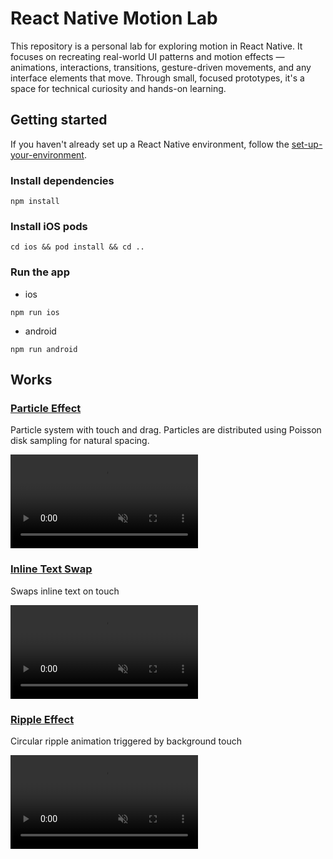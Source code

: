 # React Native Motion Lab

This repository is a personal lab for exploring motion in React Native. It focuses on recreating real-world UI patterns and motion effects — animations, interactions, transitions, gesture-driven movements, and any interface elements that move. Through small, focused prototypes, it's a space for technical curiosity and hands-on learning.

## Getting started

If you haven't already set up a React Native environment, follow the [set-up-your-environment](https://reactnative.dev/docs/set-up-your-environment).

### Install dependencies

```
npm install
```

### Install iOS pods

```
cd ios && pod install && cd ..
```

### Run the app

- ios

```
npm run ios
```

- android

```
npm run android
```

## Works

### [Particle Effect](https://github.com/taewoongheo/react-native-motion-lab/blob/main/src/motions/ParticleEffect/ParticleEffect.tsx)

Particle system with touch and drag. Particles are distributed using Poisson disk sampling for natural spacing.

<p> 
<video src="https://github-production-user-asset-6210df.s3.amazonaws.com/127009780/462796864-2be99a5e-e5ce-400d-abd5-2a71ea9f78f8.mp4?X-Amz-Algorithm=AWS4-HMAC-SHA256&X-Amz-Credential=AKIAVCODYLSA53PQK4ZA/20250705/us-east-1/s3/aws4_request&X-Amz-Date=20250705T155639Z&X-Amz-Expires=300&X-Amz-Signature=e014364503cf3f804c2e3ea173b990f9e560257b7042a67f828fa098051bda8b&X-Amz-SignedHeaders=host" controls muted playsinline width="300" />
</p>

### [Inline Text Swap](https://github.com/taewoongheo/react-native-interaction-lab/blob/main/src/interactions/inline-text-swap/InlineTextSwap.tsx)

Swaps inline text on touch

<p> 
<video src="https://private-user-images.githubusercontent.com/127009780/435233366-abd7cf2f-2ff3-46dd-828c-469108452701.mp4?jwt=eyJhbGciOiJIUzI1NiIsInR5cCI6IkpXVCJ9.eyJpc3MiOiJnaXRodWIuY29tIiwiYXVkIjoicmF3LmdpdGh1YnVzZXJjb250ZW50LmNvbSIsImtleSI6ImtleTUiLCJleHAiOjE3NDQ5ODk5NDgsIm5iZiI6MTc0NDk4OTY0OCwicGF0aCI6Ii8xMjcwMDk3ODAvNDM1MjMzMzY2LWFiZDdjZjJmLTJmZjMtNDZkZC04MjhjLTQ2OTEwODQ1MjcwMS5tcDQ_WC1BbXotQWxnb3JpdGhtPUFXUzQtSE1BQy1TSEEyNTYmWC1BbXotQ3JlZGVudGlhbD1BS0lBVkNPRFlMU0E1M1BRSzRaQSUyRjIwMjUwNDE4JTJGdXMtZWFzdC0xJTJGczMlMkZhd3M0X3JlcXVlc3QmWC1BbXotRGF0ZT0yMDI1MDQxOFQxNTIwNDhaJlgtQW16LUV4cGlyZXM9MzAwJlgtQW16LVNpZ25hdHVyZT0zZDVmYzMyNjJlMDc5NDM3YzA5ZGYzNjliNDFlOWY2ZDNlZjUxNjUzZWI0OWNlNTMxMGVhMTIyYmZjOTEwNjA3JlgtQW16LVNpZ25lZEhlYWRlcnM9aG9zdCJ9.9_8lcZ71PpEuolMOjP1BKkIWxwCTTkJqVn7aGckg0Rw" controls muted playsinline width="300" />
</p>

### [Ripple Effect](https://github.com/taewoongheo/react-native-interaction-lab/blob/main/src/interactions/ripple-effect/RippleEffect.tsx)

Circular ripple animation triggered by background touch

<p>
<video src="https://private-user-images.githubusercontent.com/127009780/435233342-608027ab-1bfe-4738-9a15-f9b7b89218fe.mp4?jwt=eyJhbGciOiJIUzI1NiIsInR5cCI6IkpXVCJ9.eyJpc3MiOiJnaXRodWIuY29tIiwiYXVkIjoicmF3LmdpdGh1YnVzZXJjb250ZW50LmNvbSIsImtleSI6ImtleTUiLCJleHAiOjE3NDQ5ODk3NDAsIm5iZiI6MTc0NDk4OTQ0MCwicGF0aCI6Ii8xMjcwMDk3ODAvNDM1MjMzMzQyLTYwODAyN2FiLTFiZmUtNDczOC05YTE1LWY5YjdiODkyMThmZS5tcDQ_WC1BbXotQWxnb3JpdGhtPUFXUzQtSE1BQy1TSEEyNTYmWC1BbXotQ3JlZGVudGlhbD1BS0lBVkNPRFlMU0E1M1BRSzRaQSUyRjIwMjUwNDE4JTJGdXMtZWFzdC0xJTJGczMlMkZhd3M0X3JlcXVlc3QmWC1BbXotRGF0ZT0yMDI1MDQxOFQxNTE3MjBaJlgtQW16LUV4cGlyZXM9MzAwJlgtQW16LVNpZ25hdHVyZT02NTA0NmE5ZmNlMDlmMjY2OWFlNTZkNDQ2MTNlNmYxMmVhYzQwZTEzMmU2ODkyZTM0YWNlZjZkM2EzMWM4NTkwJlgtQW16LVNpZ25lZEhlYWRlcnM9aG9zdCJ9.STvkfdZg7imswCyGfE_Fsa3VxoDWvyK-h3p0tH9Kv20" controls muted playsinline width="300" />
</p>
